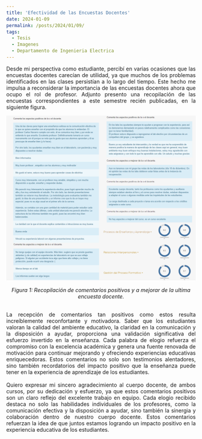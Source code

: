 ```yaml
---
title: 'Efectividad de las Encuestas Docentes'
date: 2024-01-09
permalink: /posts/2024/01/09/
tags:
  - Tesis
  - Imagenes
  - Departamento de Ingenieria Electrica
---
```



<div style="text-align: justify;">Desde mi perspectiva como estudiante, percibí en varias ocasiones que las encuestas docentes carecían de utilidad, ya que muchos de los problemas identificados en las clases persistían a lo largo del tiempo. Este hecho me impulsa a reconsiderar la importancia de las encuestas docentes ahora que ocupo el rol de profesor. Adjunto presento una recopilación de las encuestas correspondientes a este semestre recién publicadas, en la siguiente figura. </div>


<p align="center">
  <p align="center">
  <img src="/files/Encuestas_2023_02.png" alt="Recopilación de comentarios positivos y a mejorar de la ultima encuesta docente.">
</p>
<p align="center">
  <em>Figura 1: Recopilación de comentarios positivos y a mejorar de la ultima encuesta docente.</em>
</p>

<br>
<div style="text-align: justify;">La recepción de comentarios tan positivos como estos resulta increíblemente reconfortante y motivadora. Saber que los estudiantes valoran la calidad del ambiente educativo, la claridad en la comunicación y la disposición a ayudar, proporciona una validación significativa del esfuerzo invertido en la enseñanza. Cada palabra de elogio refuerza el compromiso con la excelencia académica y genera una fuente renovada de motivación para continuar mejorando y ofreciendo experiencias educativas enriquecedoras. Estos comentarios no solo son testimonios alentadores, sino también recordatorios del impacto positivo que la enseñanza puede tener en la experiencia de aprendizaje de los estudiantes.</div>
<br>
<div style="text-align: justify;">Quiero expresar mi sincero agradecimiento al cuerpo docente, de ambos cursos, por su dedicación y esfuerzo, ya que estos comentarios positivos son un claro reflejo del excelente trabajo en equipo. Cada elogio recibido destaca no solo las habilidades individuales de los profesores, como la comunicación efectiva y la disposición a ayudar, sino también la sinergia y colaboración dentro de nuestro cuerpo docente. Estos comentarios refuerzan la idea de que juntos estamos logrando un impacto positivo en la experiencia educativa de los estudiantes. </div>
<br>

